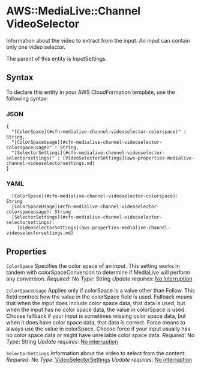 # AWS::MediaLive::Channel VideoSelector<a name="aws-properties-medialive-channel-videoselector"></a>

Information about the video to extract from the input\. An input can contain only one video selector\.

The parent of this entity is InputSettings\.

## Syntax<a name="aws-properties-medialive-channel-videoselector-syntax"></a>

To declare this entity in your AWS CloudFormation template, use the following syntax:

### JSON<a name="aws-properties-medialive-channel-videoselector-syntax.json"></a>

```
{
  "[ColorSpace](#cfn-medialive-channel-videoselector-colorspace)" : String,
  "[ColorSpaceUsage](#cfn-medialive-channel-videoselector-colorspaceusage)" : String,
  "[SelectorSettings](#cfn-medialive-channel-videoselector-selectorsettings)" : [VideoSelectorSettings](aws-properties-medialive-channel-videoselectorsettings.md)
}
```

### YAML<a name="aws-properties-medialive-channel-videoselector-syntax.yaml"></a>

```
  [ColorSpace](#cfn-medialive-channel-videoselector-colorspace): String
  [ColorSpaceUsage](#cfn-medialive-channel-videoselector-colorspaceusage): String
  [SelectorSettings](#cfn-medialive-channel-videoselector-selectorsettings):
    [VideoSelectorSettings](aws-properties-medialive-channel-videoselectorsettings.md)
```

## Properties<a name="aws-properties-medialive-channel-videoselector-properties"></a>

`ColorSpace`  <a name="cfn-medialive-channel-videoselector-colorspace"></a>
Specifies the color space of an input\. This setting works in tandem with colorSpaceConversion to determine if MediaLive will perform any conversion\.
*Required*: No
*Type*: String
*Update requires*: [No interruption](https://docs.aws.amazon.com/AWSCloudFormation/latest/UserGuide/using-cfn-updating-stacks-update-behaviors.html#update-no-interrupt)

`ColorSpaceUsage`  <a name="cfn-medialive-channel-videoselector-colorspaceusage"></a>
Applies only if colorSpace is a value other than Follow\. This field controls how the value in the colorSpace field is used\. Fallback means that when the input does include color space data, that data is used, but when the input has no color space data, the value in colorSpace is used\. Choose fallback if your input is sometimes missing color space data, but when it does have color space data, that data is correct\. Force means to always use the value in colorSpace\. Choose force if your input usually has no color space data or might have unreliable color space data\.
*Required*: No
*Type*: String
*Update requires*: [No interruption](https://docs.aws.amazon.com/AWSCloudFormation/latest/UserGuide/using-cfn-updating-stacks-update-behaviors.html#update-no-interrupt)

`SelectorSettings`  <a name="cfn-medialive-channel-videoselector-selectorsettings"></a>
Information about the video to select from the content\.
*Required*: No
*Type*: [VideoSelectorSettings](aws-properties-medialive-channel-videoselectorsettings.md)
*Update requires*: [No interruption](https://docs.aws.amazon.com/AWSCloudFormation/latest/UserGuide/using-cfn-updating-stacks-update-behaviors.html#update-no-interrupt)
